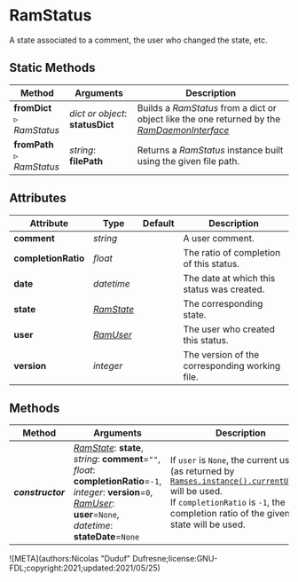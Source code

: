 # RamStatus

A state associated to a comment, the user who changed the state, etc.

## Static Methods

| Method | Arguments | Description |
| --- | --- | --- |
| **fromDict**<br />▹ *RamStatus* | *dict or object*: **statusDict** | Builds a *RamStatus* from a dict or object like the one returned by the *[RamDaemonInterface](ram_daemon_interface.md)* |
| **fromPath**<br />▹ *RamStatus* | *string*: **filePath**<br /> | Returns a *RamStatus* instance built using the given file path. |

## Attributes

| Attribute | Type | Default | Description |
| --- | --- | --- | --- |
| **comment** | *string* |  | A user comment. |
| **completionRatio** | *float* |  | The ratio of completion of this status. |
| **date** | *datetime* |  | The date at which this status was created. |
| **state** | *[RamState](ram_state.md)* |  | The corresponding state. |
| **user** | *[RamUser](ram_user.md)* |  | The user who created this status. |
| **version** | *integer* |  | The version of the corresponding working file. |

## Methods

| Method | Arguments | Description |
| --- | --- | --- |
| ***constructor*** | *[RamState](ram_state.md)*: **state**,<br />*string*: **comment**=`""`,<br />*float*: **completionRatio**=`-1`,<br />*integer*: **version**=`0`,<br />*[RamUser](ram_user.md)*: **user**=`None`,<br />*datetime*: **stateDate**=`None` | If `user` is `None`, the current user (as returned by [`Ramses.instance().currentUser()`](ramses.md) will be used.<br />If `completionRatio` is `-1`, the completion ratio of the given state will be used. |

![META](authors:Nicolas "Duduf" Dufresne;license:GNU-FDL;copyright:2021;updated:2021/05/25)